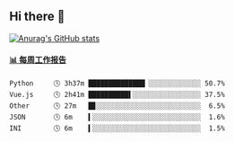 ## Hi there 👋

[![Anurag's GitHub stats](https://github-readme-stats.vercel.app/api?username=OriLight152)](https://github.com/anuraghazra/github-readme-stats)

<!--
**OriLight152/OriLight152** is a ✨ _special_ ✨ repository because its `README.md` (this file) appears on your GitHub profile.

Here are some ideas to get you started:

- 🔭 I’m currently working on ...
- 🌱 I’m currently learning ...
- 👯 I’m looking to collaborate on ...
- 🤔 I’m looking for help with ...
- 💬 Ask me about ...
- 📫 How to reach me: ...
- 😄 Pronouns: ...
- ⚡ Fun fact: ...
-->

<!-- waka-box start -->
#### <a href="https://gist.github.com/92c8d5b388768c10efcba86e82b7c4fb" target="_blank">📊 每周工作报告</a>
```text
Python     🕓 3h37m ██████████████▏░░░░░░░░░░░░░ 50.7%
Vue.js     🕓 2h41m ██████████▌░░░░░░░░░░░░░░░░░ 37.5%
Other      🕓 27m   █▊░░░░░░░░░░░░░░░░░░░░░░░░░░  6.5%
JSON       🕓 6m    ▍░░░░░░░░░░░░░░░░░░░░░░░░░░░  1.6%
INI        🕓 6m    ▍░░░░░░░░░░░░░░░░░░░░░░░░░░░  1.5%
```
<!-- Powered by https://github.com/journey-ad/waka-box-go . -->
<!-- waka-box end -->
